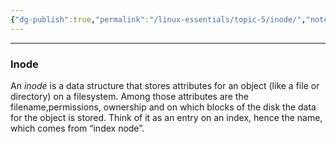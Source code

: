 ```yaml
---
{"dg-publish":true,"permalink":"/linux-essentials/topic-5/inode/","noteIcon":"1"}
---
```



---
### Inode

An _inode_ is a data structure that stores attributes for an object (like a file or directory) on a filesystem. Among those attributes are the filename,permissions, ownership and on which blocks of the disk the data for the object is stored. Think of it as an entry on an index, hence the name, which comes from “index node”.
